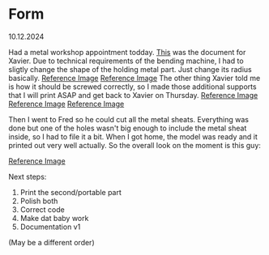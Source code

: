 # Form

10.12.2024

Had a metal workshop appointment todday. [This](/process/main/2024-12-10/20241210_Dimensions.pdf) was the document for Xavier.
Due to technical requirements of the bending machine, I had to sligtly change the shape of the holding metal part. Just change its radius basically.
[Reference Image](/process/main/2024-12-10/20241210_ShapeOld.png)
[Reference Image](/process/main/2024-12-10/20241210_ShapeNew.png)
The other thing Xavier told me is how it should be screwed correctly, so I made those additional supports that I will print ASAP and get back to Xavier on Thursday.
[Reference Image](/process/main/2024-12-10/20241210_Supports0.png)
[Reference Image](/process/main/2024-12-10/20241210_Supports01.png)
[Reference Image](/process/main/2024-12-10/20241210_Supports02.png)

Then I went to Fred so he could cut all the metal sheats. Everything was done but one of the holes wasn't big enough to include the metal sheat inside, so I had to file it a bit. 
When I got home, the model was ready and it printed out very well actually. So the overall look on the moment is this guy:

[Reference Image](/process/main/2024-12-10/20241210_Him.JPG)

Next steps:

1. Print the second/portable part
2. Polish both
3. Correct code
4. Make dat baby work
5. Documentation v1

(May be a different order)